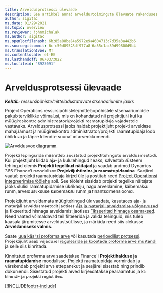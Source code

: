 ```yaml
---
title: Arveldusprotsessi ülevaade
description: See artikkel annab arveldustoimingute ülevaate rakenduses Project Operations ressursipõhiste/mittelaopõhiste stsenaariumide korral.
author: sigitac
ms.date: 01/29/2021
ms.topic: overview
ms.reviewer: johnmichalak
ms.author: sigitac
ms.openlocfilehash: 6b285a88be14a5972e9a4604713d7d35a3a442b6
ms.sourcegitcommit: 6cfc50d89528df977a8f6a55c1ad39d99800d9b4
ms.translationtype: MT
ms.contentlocale: et-EE
ms.lasthandoff: 06/03/2022
ms.locfileid: "8923091"
---
```

# <a name="invoicing-process-overview"></a>Arveldusprotsessi ülevaade

_**Kehtib:** ressursipõhiste/mitteladustatavate stsenaariumite jaoks_

Project Operations ressursipõhistele/mittelaopõhistele stsenaariumidele pakub terviklikke võimalusi, mis on kohandatud nii projektijuhi kui ka müügireskontro administraatori/projekti raamatupidaja vajadustele vastavaks. Arveldusprotsessi jaoks haldab projektijuht projekti arvelduse mahajäämust ja müügireskontro administraator/projekti raamatupidaja loob ühilduva ja täpse kliendile suunatud arvedokumendi.

![Arveldusvoo diagramm.](./media/invoicing-flow.png)

Projekti lepingurida määratleb seostatud projektitehingute arveldusmeetodi. Kui projektijuht kiidab aja- ja kulutehingud heaks, salvestab süsteem tehingud olemis **Projekti tegelikud näitajad** ja saadab andmed Dynamics 365 Finance’i moodulisse **Projektijuhtimine ja raamatupidamine**. Seejärel vaatab projekti raamatupidaja kirjed üle ja postitab need [Project Operationsi integreerimise töölehe](../project-accounting/project-operations-integration-journal.md) abil. See tööleht sisaldab projekti tegelike näitajate jaoks olulisi raamatupidamise üksikasju, nagu arveldamine, käibemaksu rühm, arveldusüksuse käibemaksu rühm ja finantsdimensioonid.

Projektijuht arveldamata müügitehingud üle vaadata, kasutades aja- ja materjali arveldusmeetodit jaotises [Aja ja materjali arveldamise võlgnevused](../proforma-invoicing/manage-billing-backlog.md#time-and-material-billing-backlog) ja fikseeritud hinnaga arveldamist jaotises [Fikseeritud hinnaga osamaksed](../proforma-invoicing/manage-billing-backlog.md#fixed-price-milestones). Need vaated võimaldavad teil filtreerida ja valida tehinguid, mis tuleb kaasata järgmisesse arveldustsüklisse, ja märkida need siis olekusse **Arveldamiseks valmis**.

Saate [luua käsitsi proforma arve](../proforma-invoicing/create-manual-proforma-invoice.md) või kasutada [perioodilist protsessi](../proforma-invoicing/configure-automated-invoice-creation.md). Projektijuht saab vajadusel [reguleerida ja koostada proforma arve mustandi](../proforma-invoicing/manage-proforma-invoice.md) ja selle siis kinnitada.

Kinnitatud proforma arve saadetakse Finance'i **Projektihalduse ja raamatupidamise** moodulisse. Projekti raamatupidaja vormindab ja värskendab projekti arve ettepanekut ja seejärel sisestab ning prindib dokumendi. Sisestatud projekti arved kirjendatakse pearaamatus ja ka kliendi- ja projekti registrites.


[!INCLUDE[footer-include](../includes/footer-banner.md)]